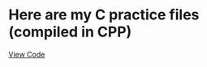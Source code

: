 # Here are my C practice files (compiled in CPP)

[View Code](https://github.com/avipars/CS-Resources/tree/main/intro_cs)